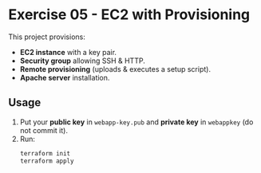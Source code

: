 # Exercise 05 - EC2 with Provisioning

This project provisions:

- **EC2 instance** with a key pair.
- **Security group** allowing SSH & HTTP.
- **Remote provisioning** (uploads & executes a setup script).
- **Apache server** installation.

## Usage

1. Put your **public key** in `webapp-key.pub` and **private key** in `webappkey` (do not commit it).
2. Run:
   ```bash
   terraform init
   terraform apply
   ```
